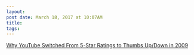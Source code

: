 ```yaml
---
layout:
post date: March 18, 2017 at 10:07AM
title:
tags:
---
```

[Why YouTube Switched From 5-Star Ratings to Thumbs Up/Down in 2009](https://techcrunch.com/2009/09/22/youtube-comes-to-a-5-star-realization-its-ratings-are-useless/) 
 
